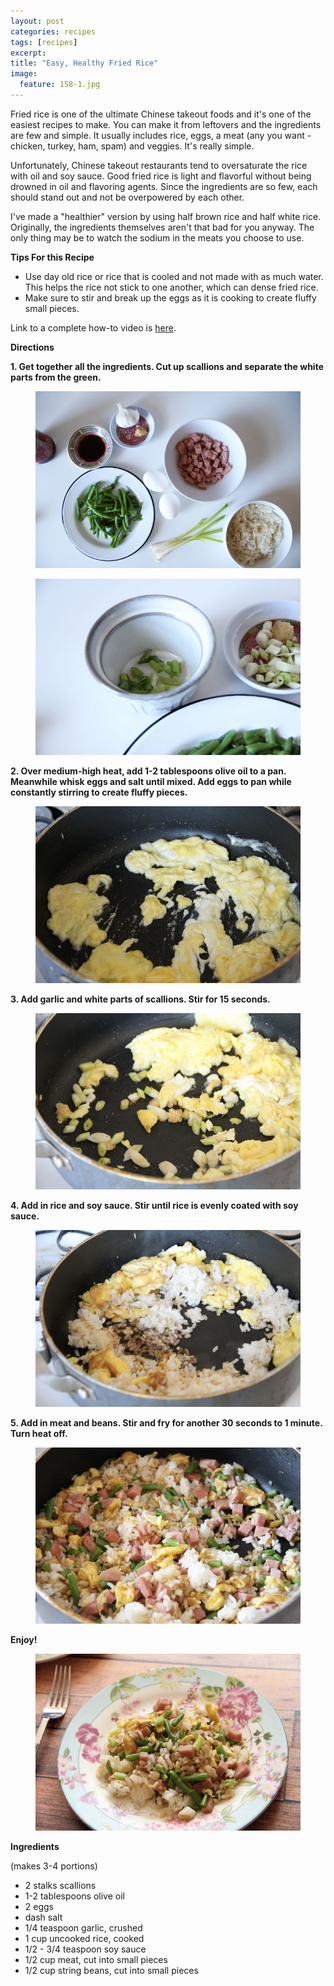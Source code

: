 ```yaml
---
layout: post
categories: recipes
tags: [recipes]
excerpt: 
title: "Easy, Healthy Fried Rice"
image:
  feature: 158-1.jpg
---
```


Fried rice is one of the ultimate Chinese takeout foods and it's one of the easiest recipes to make.  You can make it from leftovers and the ingredients are few and simple.  It usually includes rice, eggs, a meat (any you want - chicken, turkey, ham, spam) and veggies.  It's really simple.

Unfortunately, Chinese takeout restaurants tend to oversaturate the rice with oil and soy sauce.  Good fried rice is light and flavorful without being drowned in oil and flavoring agents.  Since the ingredients are so few, each should stand out and not be overpowered by each other.

I've made a "healthier" version by using half brown rice and half white rice.  Originally, the ingredients themselves aren't that bad for you anyway.  The only thing may be to watch the sodium in the meats you choose to use. 

__Tips For this Recipe__

- Use day old rice or rice that is cooled and not made with as much water.  This helps the rice not stick to one another, which can dense fried rice.
- Make sure to stir and break up the eggs as it is cooking to create fluffy small pieces.

Link to a complete how-to video is [here](http://eastmeetskitchen.com/videos/easy-and-healthy-fried-rice.html).

__Directions__

__1. Get together all the ingredients.  Cut up scallions and separate the white parts from the green.__

<figure> <img src='/images/158-2.jpg'> </figure>

<figure> <img src='/images/158-4.jpg'> </figure>

__2. Over medium-high heat, add 1-2 tablespoons olive oil to a pan. Meanwhile whisk eggs and salt until mixed.  Add eggs to pan while constantly stirring to create fluffy pieces.__

<figure> <img src='/images/158-6.jpg'> </figure>

__3. Add garlic and white parts of scallions.  Stir for 15 seconds.__

<figure> <img src='/images/158-7.jpg'> </figure>

__4. Add in rice and soy sauce.  Stir until rice is evenly coated with soy sauce.__

<figure> <img src='/images/158-8.jpg'> </figure>

__5. Add in meat and beans.  Stir and fry for another 30 seconds to 1 minute.  Turn heat off.__

<figure> <img src='/images/158-9.jpg'> </figure>

__Enjoy!__

<figure> <img src='/images/158-10.jpg'> </figure>


<section class='recipe'>
<p><strong>Ingredients</strong></p>

<p>(makes 3-4 portions)</p>

<ul><li>2 stalks scallions</li><li>1-2 tablespoons olive oil</li><li>2 eggs</li><li>dash salt</li><li>1/4 teaspoon garlic, crushed</li><li>1 cup uncooked rice, cooked</li><li>1/2 - 3/4 teaspoon soy sauce</li><li>1/2 cup meat, cut into small pieces</li><li>1/2 cup string beans, cut into small pieces</li></ul></section>